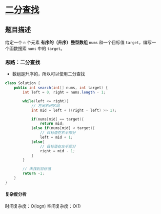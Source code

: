 # [二分查找](二分查找 "https://leetcode.cn/problems/binary-search/description/")

## 题目描述

给定一个 `n` 个元素 **有序的（升序）整型数组** `nums` 和一个目标值 `target`，编写一个函数搜索 `nums` 中的 `target`。

### 思路：二分查找
- 数组是升序的，所以可以使用二分查找

```java
class Solution {
    public int search(int[] nums, int target) {
        int left = 0, right = nums.length - 1;

        while(left <= right){
            // 左闭右闭区间
            int mid = left + ((right - left) >> 1);

            if(nums[mid] == target){
                return mid;
            }else if(nums[mid] < target){
                // 目标值在右半部分
                left = mid + 1;
            }else{
                // 目标值在左半部分
                right = mid - 1;
            }
        }

        // 未找到目标值
        return -1;
    }
}
```

#### 复杂度分析
时间复杂度：O(logn)
空间复杂度：O(1)